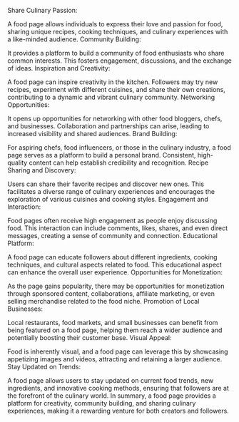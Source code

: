 Share Culinary Passion:

A food page allows individuals to express their love and passion for food, sharing unique recipes, cooking techniques, and culinary experiences with a like-minded audience.
Community Building:

It provides a platform to build a community of food enthusiasts who share common interests. This fosters engagement, discussions, and the exchange of ideas.
Inspiration and Creativity:

A food page can inspire creativity in the kitchen. Followers may try new recipes, experiment with different cuisines, and share their own creations, contributing to a dynamic and vibrant culinary community.
Networking Opportunities:

It opens up opportunities for networking with other food bloggers, chefs, and businesses. Collaboration and partnerships can arise, leading to increased visibility and shared audiences.
Brand Building:

For aspiring chefs, food influencers, or those in the culinary industry, a food page serves as a platform to build a personal brand. Consistent, high-quality content can help establish credibility and recognition.
Recipe Sharing and Discovery:

Users can share their favorite recipes and discover new ones. This facilitates a diverse range of culinary experiences and encourages the exploration of various cuisines and cooking styles.
Engagement and Interaction:

Food pages often receive high engagement as people enjoy discussing food. This interaction can include comments, likes, shares, and even direct messages, creating a sense of community and connection.
Educational Platform:

A food page can educate followers about different ingredients, cooking techniques, and cultural aspects related to food. This educational aspect can enhance the overall user experience.
Opportunities for Monetization:

As the page gains popularity, there may be opportunities for monetization through sponsored content, collaborations, affiliate marketing, or even selling merchandise related to the food niche.
Promotion of Local Businesses:

Local restaurants, food markets, and small businesses can benefit from being featured on a food page, helping them reach a wider audience and potentially boosting their customer base.
Visual Appeal:

Food is inherently visual, and a food page can leverage this by showcasing appetizing images and videos, attracting and retaining a larger audience.
Stay Updated on Trends:

A food page allows users to stay updated on current food trends, new ingredients, and innovative cooking methods, ensuring that followers are at the forefront of the culinary world.
In summary, a food page provides a platform for creativity, community building, and sharing culinary experiences, making it a rewarding venture for both creators and followers.





